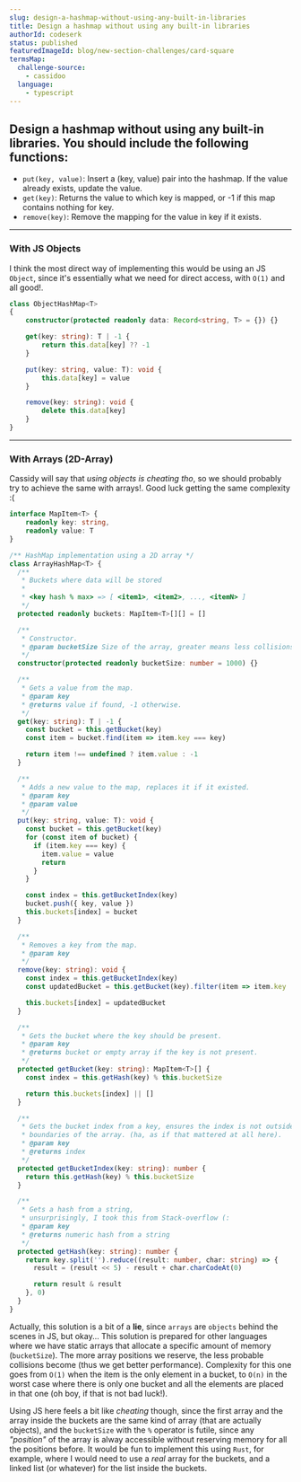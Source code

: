 ```yaml
---
slug: design-a-hashmap-without-using-any-built-in-libraries
title: Design a hashmap without using any built-in libraries
authorId: codeserk
status: published
featuredImageId: blog/new-section-challenges/card-square
termsMap:
  challenge-source:
    - cassidoo
  language:
    - typescript
---
```


## Design a hashmap without using any built-in libraries. You should include the following functions:

* `put(key, value)`: Insert a (key, value) pair into the hashmap. If the value already exists, update the value.
* `get(key)`: Returns the value to which key is mapped, or -1 if this map contains nothing for key.
* `remove(key)`: Remove the mapping for the value in key if it exists.

----

### With JS Objects

I think the most direct way of implementing this would be using an JS `Object`, since it's essentially what we need for direct access, with `O(1)` and all good!.

```ts
class ObjectHashMap<T>
{
    constructor(protected readonly data: Record<string, T> = {}) {}

    get(key: string): T | -1 {
        return this.data[key] ?? -1
    }

    put(key: string, value: T): void {
        this.data[key] = value
    }

    remove(key: string): void {
        delete this.data[key]
    }
}
```

----

### With Arrays (2D-Array)

Cassidy will say that _using objects is cheating tho_, so we should probably try to achieve the same with arrays!. Good luck getting the same complexity :(


```ts
interface MapItem<T> {
    readonly key: string,
    readonly value: T
}

/** HashMap implementation using a 2D array */
class ArrayHashMap<T> {
  /**
   * Buckets where data will be stored
   *
   * <key hash % max> => [ <item1>, <item2>, ..., <itemN> ]
   */
  protected readonly buckets: MapItem<T>[][] = []

  /**
   * Constructor.
   * @param bucketSize Size of the array, greater means less collisions.
   */
  constructor(protected readonly bucketSize: number = 1000) {}

  /**
   * Gets a value from the map.
   * @param key
   * @returns value if found, -1 otherwise.
   */
  get(key: string): T | -1 {
    const bucket = this.getBucket(key)
    const item = bucket.find(item => item.key === key)

    return item !== undefined ? item.value : -1
  }

  /**
   * Adds a new value to the map, replaces it if it existed.
   * @param key
   * @param value
   */
  put(key: string, value: T): void {
    const bucket = this.getBucket(key)
    for (const item of bucket) {
      if (item.key === key) {
        item.value = value
        return
      }
    }

    const index = this.getBucketIndex(key)
    bucket.push({ key, value })
    this.buckets[index] = bucket
  }

  /**
   * Removes a key from the map.
   * @param key
   */
  remove(key: string): void {
    const index = this.getBucketIndex(key)
    const updatedBucket = this.getBucket(key).filter(item => item.key !== key)

    this.buckets[index] = updatedBucket
  }

  /**
   * Gets the bucket where the key should be present.
   * @param key
   * @returns bucket or empty array if the key is not present.
   */
  protected getBucket(key: string): MapItem<T>[] {
    const index = this.getHash(key) % this.bucketSize

    return this.buckets[index] || []
  }

  /**
   * Gets the bucket index from a key, ensures the index is not outside the
   * boundaries of the array. (ha, as if that mattered at all here).
   * @param key
   * @returns index
   */
  protected getBucketIndex(key: string): number {
    return this.getHash(key) % this.bucketSize
  }

  /**
   * Gets a hash from a string,
   * unsurprisingly, I took this from Stack-overflow (:
   * @param key
   * @returns numeric hash from a string
   */
  protected getHash(key: string): number {
    return key.split('').reduce((result: number, char: string) => {
      result = (result << 5) - result + char.charCodeAt(0)

      return result & result
    }, 0)
  }
}
```

Actually, this solution is a bit of a **lie**, since `arrays` are `objects` behind the scenes in JS, but okay... This solution is prepared for other languages where we have static arrays that allocate a specific amount of memory (`bucketSize`). The more array positions we reserve, the less probable collisions become (thus we get better performance). Complexity for this one goes from `O(1)` when the item is the only element in a bucket, to `O(n)` in the worst case where there is only one bucket and all the elements are placed in that one (oh boy, if that is not bad luck!).

Using JS here feels a bit like _cheating_ though, since the first array and the array inside the buckets are the same kind of array (that are actually objects), and the `bucketSize` with the `%` operator is futile, since any _"position"_ of the array is alway accessible without reserving memory for all the positions before. It would be fun to implement this using `Rust`, for example, where I would need to use a _real_ array for the buckets, and a linked list (or whatever) for the list inside the buckets.